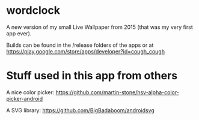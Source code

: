 # wordclock
A new version of my small Live Wallpaper from 2015 (that was my very first app ever).

Builds can be found in the /release folders of the apps or at https://play.google.com/store/apps/developer?id=cough_cough

# Stuff used in this app from others
A nice color picker: https://github.com/martin-stone/hsv-alpha-color-picker-android

A SVG library: https://github.com/BigBadaboom/androidsvg
